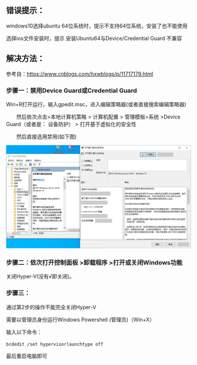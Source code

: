 ## 错误提示：

windows10选择ubuntu 64位系统时，提示不支持64位系统，安装了也不能使用

选择ios文件安装时，提示 安装Ubuntu64与Device/Credential Guard 不兼容

## 解决方法：

参考自：<https://www.cnblogs.com/hxwblogs/p/11717179.html>

### 步骤一：禁用Device Guard或Credential Guard

Win+R打开运行，输入gpedit.msc，进入编辑策略器(或者直接搜索编辑策略器)

　　然后依次点击>本地计算机策略 > 计算机配置 > 管理模板>系统 >Device Guard（或者是： 设备防护） > 打开基于虚拟化的安全性

　　然后直接选用禁用(如下图)

![img](clipboard.png)

### 步骤二：依次打开控制面板 >卸载程序 >打开或关闭Windows功能

关闭Hyper-V(没有√即关闭)。

### 步骤三：

通过第2步的操作不能完全关闭Hyper-V 

需要以管理员身份运行Windows Powershell (管理员)（Win+X）

输入以下命令：

```bcdedit /set hypervisorlaunchtype off ```

最后重启电脑即可